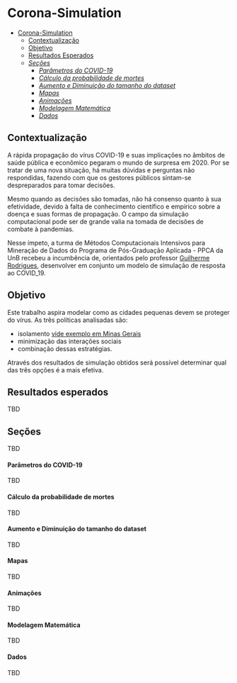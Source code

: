 # Corona-Simulation

<!-- TOC -->

- [Corona-Simulation](#corona-simulation)
    - [Contextualização](#contextualizacao)
    - [Objetivo](#objetivo)
    - [Resultados Esperados](#resultados-esperados)
    - [*Seções*](#seções)
        - [*Parâmetros do COVID-19*](#parâmetros-do-covid-19)
        - [*Cálculo da probabilidade de mortes*](#cálculo-da-probabilidade-de-mortes)
        - [*Aumento e Diminuição do tamanho do dataset*](#aumento-e-diminuição-do-tamanho-do-dataset)
        - [*Mapas*](#mapas)
        - [*Animações*](#animações)
        - [*Modelagem Matemática*](#modelagem-matemática)
        - [*Dados*](#dados)
<!-- /TOC -->

## Contextualização

A rápida propagação do vírus COVID-19 e suas implicações no âmbitos de saúde pública e econômico pegaram o mundo de surpresa em 2020. Por se tratar de uma nova situação, há muitas dúvidas e perguntas não respondidas, fazendo com que os gestores públicos sintam-se despreparados para tomar decisões.

Mesmo quando as decisões são tomadas, não há consenso quanto à sua efetividade, devido à falta de conhecimento científico e empírico sobre a doença e suas formas de propagação. O campo da simulação computacional pode ser de grande valia na tomada de decisões de combate à pandemias. 

Nesse ímpeto, a turma de Métodos Computacionais Intensivos para Mineração de Dados do Programa de Pós-Graduação Aplicada - PPCA da UnB recebeu a incumbência de, orientados pelo professor [Guilherme Rodrigues](https://github.com/Guilherme-Souza-Rodrigues), desenvolver em conjunto um modelo de simulação de resposta ao COVID_19.

## Objetivo

Este trabalho aspira modelar como as cidades pequenas devem se proteger do vírus.  As três políticas analisadas são:

* isolamento [vide exemplo em Minas Gerais](https://oglobo.globo.com/sociedade/coronavirus-cidade-no-interior-de-mg-se-isola-por-conta-propria-controla-entrada-de-visitantes-24320734)
* minimização das interações sociais
* combinação dessas estratégias.

Através dos resultados de simulação obtidos será possível determinar qual das três opções é a mais efetiva.

## Resultados esperados

TBD

## Seções

TBD

#### Parâmetros do COVID-19

TBD

#### Cálculo da probabilidade de mortes

TBD

#### Aumento e Diminuição do tamanho do dataset

TBD

#### Mapas

TBD

#### Animações

TBD

#### Modelagem Matemática

TBD

#### Dados

TBD     














